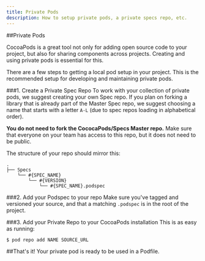 ```yaml
---
title: Private Pods
description: How to setup private pods, a private specs repo, etc.
---
```


##Private Pods

CocoaPods is a great tool not only for adding open source code to your project, but also for sharing components across projects. Creating and using private pods is essential for this.  

There are a few steps to getting a local pod setup in your project. This is the recommended setup for developing and maintaining private pods.

###1. Create a Private Spec Repo
To work with your collection of private pods, we suggest creating your own Spec repo. If you plan on forking a library that is already part of the Master Spec repo, we suggest choosing a name that starts with a letter `A-L` (due to spec repos loading in alphabetical order).  

**You do not need to fork the CococaPods/Specs Master repo.** Make sure that everyone on your team has access to this repo, but it does not need to be public.  

The structure of your repo should mirror this:

```
.
├── Specs
    └── #{SPEC_NAME}
        └── #{VERSION}
            └── #{SPEC_NAME}.podspec
```
###2. Add your Podspec to your repo
Make sure you've tagged and versioned your source, and that a matching `.podspec` is in the root of the project.

###3. Add your Private Repo to your CocoaPods installation
This is as easy as running:

```
$ pod repo add NAME SOURCE_URL
```

##That's it!
Your private pod is ready to be used in a Podfile.